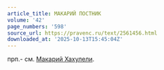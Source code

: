 ```yaml
---
article_title: МАКАРИЙ ПОСТНИК
volume: '42'
page_numbers: '598'
source_url: https://pravenc.ru/text/2561456.html
downloaded_at: '2025-10-13T15:45:04Z'
---
```


прп.- см. [Макарий Хахулели](<https://pravenc.ru/text/Макарий Хахулели.html>).
